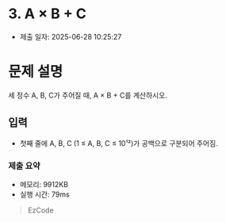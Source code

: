 # 3. A × B + C
- 제출 일자: 2025-06-28 10:25:27

# 문제 설명

세 정수 A, B, C가 주어질 때, A × B + C를 계산하시오.

## 입력
- 첫째 줄에 A, B, C (1 ≤ A, B, C ≤ 10¹²)가 공백으로 구분되어 주어짐.


### 제출 요약
- 메모리: 9912KB
- 실행 시간: 79ms

> EzCode
